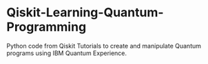 # Qiskit-Learning-Quantum-Programming
Python code from Qiskit Tutorials to create and manipulate Quantum programs using IBM Quantum Experience.
